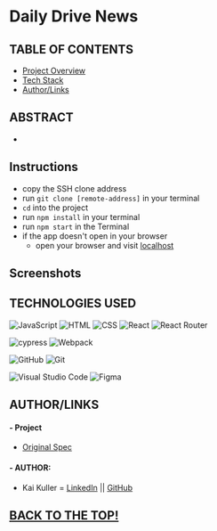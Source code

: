 # Daily Drive News

## TABLE OF CONTENTS

- [Project Overview](#project-overview)
- [Tech Stack](#technologies-used)
- [Author/Links](#authorlinks)

## ABSTRACT 

-  

## Instructions
- copy the SSH clone address
- run ```git clone [remote-address]``` in your terminal
- ```cd``` into the project
- run ```npm install``` in your terminal
- run ```npm start``` in the Terminal 
- if the app doesn't open in your browser
  - open your browser and visit [localhost](http://localhost:3000) 


## Screenshots


## TECHNOLOGIES USED 

![JavaScript](https://img.shields.io/badge/JavaScript-F7DF1E?style=for-the-badge&logo=javascript&logoColor=black)
![HTML](https://img.shields.io/badge/HTML5-E34F26?style=for-the-badge&logo=html5&logoColor=white)
![CSS](https://img.shields.io/badge/CSS3-1572B6?style=for-the-badge&logo=css3&logoColor=white)
![React](https://img.shields.io/badge/react-%2320232a.svg?style=for-the-badge&logo=react&logoColor=%2361DAFB)
![React Router](https://img.shields.io/badge/React_Router-CA4245?style=for-the-badge&logo=react-router&logoColor=white)

![cypress](https://img.shields.io/badge/-cypress-%23E5E5E5?style=for-the-badge&logo=cypress&logoColor=058a5e)
![Webpack](https://img.shields.io/badge/Webpack-8DD6F9?style=for-the-badge&logo=Webpack&logoColor=white)

![GitHub](https://img.shields.io/badge/github-%23121011.svg?style=for-the-badge&logo=github&logoColor=white)
![Git](https://img.shields.io/badge/git-%23F05033.svg?style=for-the-badge&logo=git&logoColor=white)

![Visual Studio Code](https://img.shields.io/badge/Visual%20Studio%20Code-0078d7.svg?style=for-the-badge&logo=visual-studio-code&logoColor=white)
![Figma](https://img.shields.io/badge/figma-%23F24E1E.svg?style=for-the-badge&logo=figma&logoColor=white)


## AUTHOR/LINKS

#### - Project
- [Original Spec](https://mod4.turing.edu/projects/take_home/take_home_fe)

#### - AUTHOR:
- Kai Kuller = [LinkedIn](www.linkedin.com/in/kai-kuller) || [GitHub](https://github.com/kavakai)

## [BACK TO THE TOP!](#ryan-adams-albums)
